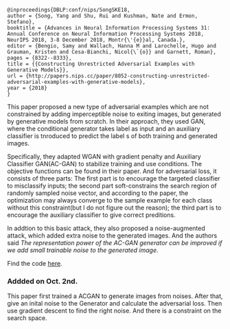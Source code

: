 ```
@inproceedings{DBLP:conf/nips/SongSKE18,
author = {Song, Yang and Shu, Rui and Kushman, Nate and Ermon, Stefano},
booktitle = {Advances in Neural Information Processing Systems 31: Annual Conference on Neural Information Processing Systems 2018, NeurIPS 2018, 3-8 December 2018, Montr{\'{e}}al, Canada.},
editor = {Bengio, Samy and Wallach, Hanna M and Larochelle, Hugo and Grauman, Kristen and Cesa-Bianchi, Nicol{\`{o}} and Garnett, Roman},
pages = {8322--8333},
title = {{Constructing Unrestricted Adversarial Examples with Generative Models}},
url = {http://papers.nips.cc/paper/8052-constructing-unrestricted-adversarial-examples-with-generative-models},
year = {2018}
}
```
This paper proposed a new type of adversarial examples which are not constrained by adding imperceptible noise to exiting images, but generated by generative models from scratch. In their approach, they used GAN, where the conditional generator takes label as input and an auxiliary classifier is tnroduced to predict the label s of both training and generated images.

Specifically, they adapted WGAN with gradient penalty and Auxiliary Classifier GAN(AC-GAN) to stabilize training and use conditions. The objective functions can be found in their paper. And for adversarial loss, it consists of three parts: The first part is to encourage the targeted classifier to misclassify inputs; the second part soft-constrains the search region of randomly sampled noise vector, and according to the paper, the optimization may always converge to the sample example for each class without this constraint(but I do not figure out the reason); the third part is to encourage the auxiliary classifier to give correct preditions.

In addtion to this basic attack, they also proposed a noise-augmented attack, which added extra noise to the generated images. And the authors said *The representation power of the AC-GAN generator can be improved if we add small trainable noise to the generated image*.

Find the code [here](https://github.com/ermongroup/generative_adversary).

### Addded on Oct. 2nd.
This paper first trained a ACGAN to generate images from noises. After that, give an inital noise to the Generator and calculate the adversarial loss. Then use gradient descent to find the right noise. And there is a constraint on the search space.
